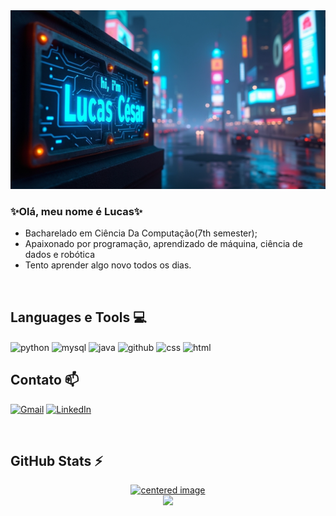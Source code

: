<img src="banner.png">

### ✨Olá, meu nome é Lucas✨
- Bacharelado em Ciência Da Computação(7th semester);
- Apaixonado por programação, aprendizado de máquina, ciência de dados e robótica
- Tento aprender algo novo todos os dias.


<br>

## Languages e Tools 💻
<div style="display: inline">
  <img align="center" alt="python" src="https://img.shields.io/badge/Python-3776AB?style=for-the-badge&logo=python&logoColor=white" />
  <img align="center" alt="mysql" src="https://img.shields.io/badge/MySQL-005C84?style=for-the-badge&logo=mysql&logoColor=white" />
  <img align="center" alt="java" src="https://img.shields.io/badge/Java-ED8B00?style=for-the-badge&logo=openjdk&logoColor=white" />
  <img align="center" alt="github" src="https://camo.githubusercontent.com/9615f692f99844da494943003eaccff605cf4b4a5a50514b6339935a6e74b3c0/68747470733a2f2f696d672e736869656c64732e696f2f62616467652f4769744875622d3138313731373f7374796c653d666f722d7468652d6261646765266c6f676f3d476974487562266c6f676f436f6c6f723d464646464646" />
  <img align="center" alt="css" src="https://camo.githubusercontent.com/7721cf416e25c8e47606ecde48482bfb7058af72eb83da39aedb11f6fcb768cc/68747470733a2f2f696d672e736869656c64732e696f2f62616467652f4353532d3636333339393f7374796c653d666f722d7468652d6261646765266c6f676f3d435353266c6f676f436f6c6f723d464646464646" />
  <img align="center" alt="html" src="https://camo.githubusercontent.com/45073e07a6b8ca03b863a5c08db1f8f2051be8ec8f07242106fd4a3c0ec6d2a8/68747470733a2f2f696d672e736869656c64732e696f2f62616467652f48544d4c352d4533344632363f7374796c653d666f722d7468652d6261646765266c6f676f3d48544d4c35266c6f676f436f6c6f723d464646464646" />

<br>

## Contato 📫
[![Gmail](https://img.shields.io/badge/-lucascesar.lorena@gmail.com-D14836?style=for-the-badge&logo=gmail&logoColor=white&link=mailto:lucascesar.lorena@gmail.com)](mailto:lucascesar.lorena@gmail.com)
[![LinkedIn](https://img.shields.io/badge/LinkedIn-0077B5?style=for-the-badge&logo=linkedin&logoColor=white)](https://www.linkedin.com/in/lucas-cesar-lorena/)


<br>

## GitHub Stats ⚡
<div>
  <a href="https://github.com/alemaogalego">
  <center>
    <img height="180em" src="https://github-readme-stats.vercel.app/api?username=alemaogalego&show_icons=true&theme=tokyonight&include_all_commits=true&count_private=true" alt="centered image">
  </center>
  <center>  
    <img height="180em" src="https://github-readme-stats.vercel.app/api/top-langs/?username=alemaogalego&layout=compact&langs_count=7&theme=tokyonight"/> 
  </center>
</div>
